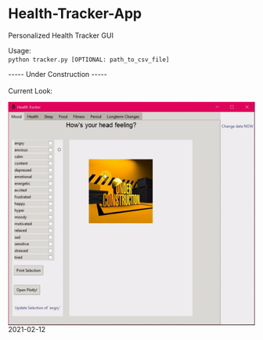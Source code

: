 # Health-Tracker-App
Personalized Health Tracker GUI

Usage:<br>
`python tracker.py [OPTIONAL: path_to_csv_file]`

----- Under Construction -----<br><br>
Current Look:<br>
<!---![Screenshot](media/images/readme.png)--->
<img align="right" alt="GUI Screenshot" title="Screenshot Feb 12th 2021" src="media/images/README.gif">
<br>
<br>
<br>
2021-02-12

